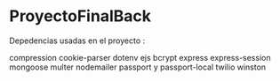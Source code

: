 # ProyectoFinalBack


Depedencias usadas en el proyecto : 

compression
cookie-parser
dotenv
ejs
bcrypt
express
express-session
mongoose
multer
nodemailer
passport y passport-local
twilio
winston